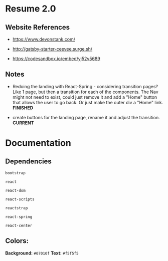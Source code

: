 # Resume 2.0

## Website References

* https://www.devonstank.com/
* http://gatsby-starter-ceevee.surge.sh/

* https://codesandbox.io/embed/yj52v5689

## Notes

* Redoing the landing with React-Spring - considering transition pages? Like 1 page, but then a transition for each of the components. The Nav might not need to exist, could just remove it and add a "Home" button that allows the user to go back. Or just make the outer div a "Home" link. **FINISHED**

* create buttons for the landing page, rename it and adjust the transition. **CURRENT**

# Documentation

## Dependencies

`bootstrap`

`react`

`react-dom`

`react-scripts`

`reactstrap`

`react-spring`

`react-center`

## Colors:

**Background:** `#07010f`
**Text:** `#f5f5f5`
